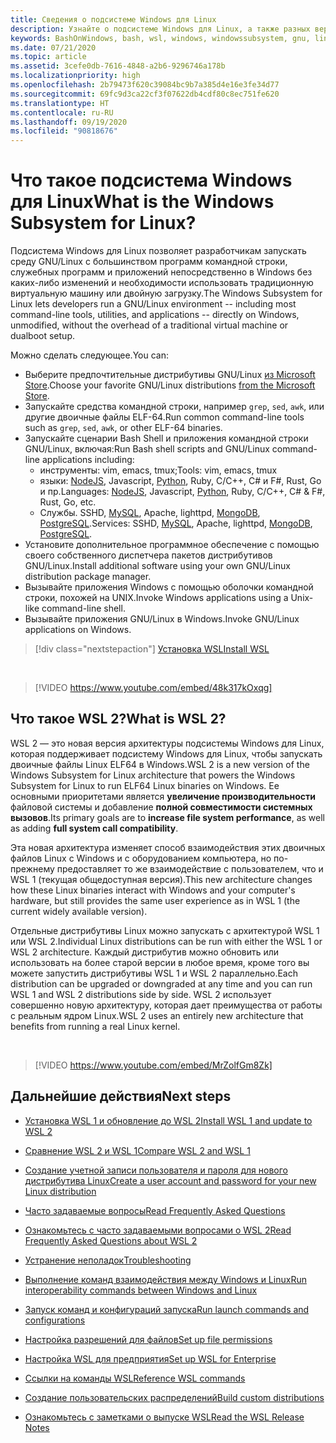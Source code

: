 ```yaml
---
title: Сведения о подсистеме Windows для Linux
description: Узнайте о подсистеме Windows для Linux, а также разных версиях и способах их использования.
keywords: BashOnWindows, bash, wsl, windows, windowssubsystem, gnu, linux
ms.date: 07/21/2020
ms.topic: article
ms.assetid: 3cefe0db-7616-4848-a2b6-9296746a178b
ms.localizationpriority: high
ms.openlocfilehash: 2b79473f620c39084bc9b7a385d4e16e3fe34d77
ms.sourcegitcommit: 69fc9d3ca22cf3f07622db4cdf80c8ec751fe620
ms.translationtype: HT
ms.contentlocale: ru-RU
ms.lasthandoff: 09/19/2020
ms.locfileid: "90818676"
---
```

# <a name="what-is-the-windows-subsystem-for-linux"></a><span data-ttu-id="ea668-104">Что такое подсистема Windows для Linux</span><span class="sxs-lookup"><span data-stu-id="ea668-104">What is the Windows Subsystem for Linux?</span></span>

<span data-ttu-id="ea668-105">Подсистема Windows для Linux позволяет разработчикам запускать среду GNU/Linux с большинством программ командной строки, служебных программ и приложений непосредственно в Windows без каких-либо изменений и необходимости использовать традиционную виртуальную машину или двойную загрузку.</span><span class="sxs-lookup"><span data-stu-id="ea668-105">The Windows Subsystem for Linux lets developers run a GNU/Linux environment -- including most command-line tools, utilities, and applications -- directly on Windows, unmodified, without the overhead of a traditional virtual machine or dualboot setup.</span></span>

<span data-ttu-id="ea668-106">Можно сделать следующее.</span><span class="sxs-lookup"><span data-stu-id="ea668-106">You can:</span></span>

* <span data-ttu-id="ea668-107">Выберите предпочтительные дистрибутивы GNU/Linux [из Microsoft Store](https://aka.ms/wslstore).</span><span class="sxs-lookup"><span data-stu-id="ea668-107">Choose your favorite GNU/Linux distributions [from the Microsoft Store](https://aka.ms/wslstore).</span></span>
* <span data-ttu-id="ea668-108">Запускайте средства командной строки, например `grep`, `sed`, `awk`, или другие двоичные файлы ELF-64.</span><span class="sxs-lookup"><span data-stu-id="ea668-108">Run common command-line tools such as `grep`, `sed`, `awk`, or other ELF-64 binaries.</span></span>
* <span data-ttu-id="ea668-109">Запускайте сценарии Bash Shell и приложения командной строки GNU/Linux, включая:</span><span class="sxs-lookup"><span data-stu-id="ea668-109">Run Bash shell scripts and GNU/Linux command-line applications including:</span></span>  
    * <span data-ttu-id="ea668-110">инструменты: vim, emacs, tmux;</span><span class="sxs-lookup"><span data-stu-id="ea668-110">Tools: vim, emacs, tmux</span></span>
    * <span data-ttu-id="ea668-111">языки: [NodeJS](https://docs.microsoft.com/windows/nodejs/setup-on-wsl2), Javascript, [Python](https://docs.microsoft.com/windows/python/web-frameworks), Ruby, C/C++, C# и F#, Rust, Go и пр.</span><span class="sxs-lookup"><span data-stu-id="ea668-111">Languages: [NodeJS](https://docs.microsoft.com/windows/nodejs/setup-on-wsl2), Javascript, [Python](https://docs.microsoft.com/windows/python/web-frameworks), Ruby, C/C++, C# & F#, Rust, Go, etc.</span></span>
    * <span data-ttu-id="ea668-112">Службы. SSHD, [MySQL](./tutorials/wsl-database.md), Apache, lighttpd, [MongoDB](./tutorials/wsl-database.md), [PostgreSQL](./tutorials/wsl-database.md).</span><span class="sxs-lookup"><span data-stu-id="ea668-112">Services: SSHD, [MySQL](./tutorials/wsl-database.md), Apache, lighttpd, [MongoDB](./tutorials/wsl-database.md), [PostgreSQL](./tutorials/wsl-database.md).</span></span>
* <span data-ttu-id="ea668-113">Установите дополнительное программное обеспечение с помощью своего собственного диспетчера пакетов дистрибутивов GNU/Linux.</span><span class="sxs-lookup"><span data-stu-id="ea668-113">Install additional software using your own GNU/Linux distribution package manager.</span></span>
* <span data-ttu-id="ea668-114">Вызывайте приложения Windows с помощью оболочки командной строки, похожей на UNIX.</span><span class="sxs-lookup"><span data-stu-id="ea668-114">Invoke Windows applications using a Unix-like command-line shell.</span></span>
* <span data-ttu-id="ea668-115">Вызывайте приложения GNU/Linux в Windows.</span><span class="sxs-lookup"><span data-stu-id="ea668-115">Invoke GNU/Linux applications on Windows.</span></span>

> [!div class="nextstepaction"]
> [<span data-ttu-id="ea668-116">Установка WSL</span><span class="sxs-lookup"><span data-stu-id="ea668-116">Install WSL</span></span>](install-win10.md)

<br>

> [!VIDEO https://www.youtube.com/embed/48k317kOxqg]

## <a name="what-is-wsl-2"></a><span data-ttu-id="ea668-117">Что такое WSL 2?</span><span class="sxs-lookup"><span data-stu-id="ea668-117">What is WSL 2?</span></span>

<span data-ttu-id="ea668-118">WSL 2 — это новая версия архитектуры подсистемы Windows для Linux, которая поддерживает подсистему Windows для Linux, чтобы запускать двоичные файлы Linux ELF64 в Windows.</span><span class="sxs-lookup"><span data-stu-id="ea668-118">WSL 2 is a new version of the Windows Subsystem for Linux architecture that powers the Windows Subsystem for Linux to run ELF64 Linux binaries on Windows.</span></span> <span data-ttu-id="ea668-119">Ее основными приоритетами является **увеличение производительности** файловой системы и добавление **полной совместимости системных вызовов**.</span><span class="sxs-lookup"><span data-stu-id="ea668-119">Its primary goals are to **increase file system performance**, as well as adding **full system call compatibility**.</span></span>

<span data-ttu-id="ea668-120">Эта новая архитектура изменяет способ взаимодействия этих двоичных файлов Linux с Windows и с оборудованием компьютера, но по-прежнему предоставляет то же взаимодействие с пользователем, что и WSL 1 (текущая общедоступная версия).</span><span class="sxs-lookup"><span data-stu-id="ea668-120">This new architecture changes how these Linux binaries interact with Windows and your computer's hardware, but still provides the same user experience as in WSL 1 (the current widely available version).</span></span>

<span data-ttu-id="ea668-121">Отдельные дистрибутивы Linux можно запускать с архитектурой WSL 1 или WSL 2.</span><span class="sxs-lookup"><span data-stu-id="ea668-121">Individual Linux distributions can be run with either the WSL 1 or WSL 2 architecture.</span></span> <span data-ttu-id="ea668-122">Каждый дистрибутив можно обновить или использовать на более старой версии в любое время, кроме того вы можете запустить дистрибутивы WSL 1 и WSL 2 параллельно.</span><span class="sxs-lookup"><span data-stu-id="ea668-122">Each distribution can be upgraded or downgraded at any time and you can run WSL 1 and WSL 2 distributions side by side.</span></span> <span data-ttu-id="ea668-123">WSL 2 использует совершенно новую архитектуру, которая дает преимущества от работы с реальным ядром Linux.</span><span class="sxs-lookup"><span data-stu-id="ea668-123">WSL 2 uses an entirely new architecture that benefits from running a real Linux kernel.</span></span>

<br>

> [!VIDEO https://www.youtube.com/embed/MrZolfGm8Zk]

## <a name="next-steps"></a><span data-ttu-id="ea668-124">Дальнейшие действия</span><span class="sxs-lookup"><span data-stu-id="ea668-124">Next steps</span></span>

* [<span data-ttu-id="ea668-125">Установка WSL 1 и обновление до WSL 2</span><span class="sxs-lookup"><span data-stu-id="ea668-125">Install WSL 1 and update to WSL 2</span></span>](./install-win10.md)

* [<span data-ttu-id="ea668-126">Сравнение WSL 2 и WSL 1</span><span class="sxs-lookup"><span data-stu-id="ea668-126">Compare WSL 2 and WSL 1</span></span>](./compare-versions.md)

* [<span data-ttu-id="ea668-127">Создание учетной записи пользователя и пароля для нового дистрибутива Linux</span><span class="sxs-lookup"><span data-stu-id="ea668-127">Create a user account and password for your new Linux distribution</span></span>](./user-support.md)

* [<span data-ttu-id="ea668-128">Часто задаваемые вопросы</span><span class="sxs-lookup"><span data-stu-id="ea668-128">Read Frequently Asked Questions</span></span>](./faq.md)

* [<span data-ttu-id="ea668-129">Ознакомьтесь с часто задаваемыми вопросами о WSL 2</span><span class="sxs-lookup"><span data-stu-id="ea668-129">Read Frequently Asked Questions about WSL 2</span></span>](./wsl2-faq.md)

* [<span data-ttu-id="ea668-130">Устранение неполадок</span><span class="sxs-lookup"><span data-stu-id="ea668-130">Troubleshooting</span></span>](./troubleshooting.md)

* [<span data-ttu-id="ea668-131">Выполнение команд взаимодействия между Windows и Linux</span><span class="sxs-lookup"><span data-stu-id="ea668-131">Run interoperability commands between Windows and Linux</span></span>](./interop.md)

* [<span data-ttu-id="ea668-132">Запуск команд и конфигураций запуска</span><span class="sxs-lookup"><span data-stu-id="ea668-132">Run launch commands and configurations</span></span>](./wsl-config.md)

* [<span data-ttu-id="ea668-133">Настройка разрешений для файлов</span><span class="sxs-lookup"><span data-stu-id="ea668-133">Set up file permissions</span></span>](./file-permissions.md)

* [<span data-ttu-id="ea668-134">Настройка WSL для предприятия</span><span class="sxs-lookup"><span data-stu-id="ea668-134">Set up WSL for Enterprise</span></span>](./enterprise.md)

* [<span data-ttu-id="ea668-135">Ссылки на команды WSL</span><span class="sxs-lookup"><span data-stu-id="ea668-135">Reference WSL commands</span></span>](./reference.md)

* [<span data-ttu-id="ea668-136">Создание пользовательских распределений</span><span class="sxs-lookup"><span data-stu-id="ea668-136">Build custom distributions</span></span>](./build-custom-distro.md)

* [<span data-ttu-id="ea668-137">Ознакомьтесь с заметками о выпуске WSL</span><span class="sxs-lookup"><span data-stu-id="ea668-137">Read the WSL Release Notes</span></span>](./release-notes.md)
